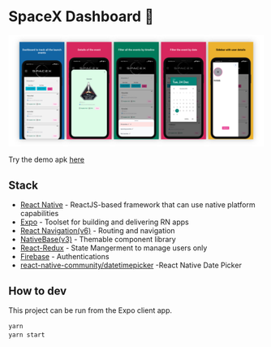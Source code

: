 # SpaceX Dashboard :rocket:

![Thumbnail](docs/mockup.png)

Try the demo apk [here](https://expo.dev/accounts/hrithiksingh._/projects/spacex-dashboard/builds/c78adb4a-23f3-4094-a810-dfe726a1e7a5)

## Stack

- [React Native](https://reactnative.dev/) - ReactJS-based framework that can use native platform capabilities
- [Expo](https://expo.dev/) - Toolset for building and delivering RN apps
- [React Navigation(v6)](https://reactnavigation.org/) - Routing and navigation
- [NativeBase(v3)](https://nativebase.io/) - Themable component library
- [React-Redux](https://redux.js.org/) - State Mangerment to manage users only
- [Firebase](https://firebase.google.com/) - Authentications
- [react-native-community/datetimepicker](https://www.npmjs.com/package/@react-native-community/datetimepicker) -React Native Date Picker

## How to dev

This project can be run from the Expo client app.

```sh
yarn
yarn start
```

